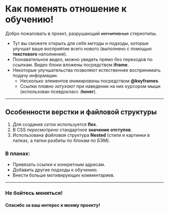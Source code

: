 # Как поменять отношение к обучению!
Добро пожаловать в проект, разрушающий ~~когнитивные~~ стереотипы. 
* Тут вы сможете открыть для себя *методы* и *подходы*, которые улучшат ваше восприятие всего нового (выполнено с помощью **текстового** наполнения).
* Познавательное *видео*, можно увидеть прямо без переходов по ссылкам. Видео блоки вложены посредством **iframe**.
* Некоторые улучшательства позволяют естественнее воспринимать подачу информации. 
    * Несколько элементов *анимированы* посредством **@keyframes**.
    * Ссылки *плавно затухают* при наведении на них курсором мыши (использован псевдокласс **:hover**).
------
## Особенности верстки и файловой структуры
1. Для создания *сеток* используется **flex**.
2. В CSS *пересмотрено* стандартное **значение отступов**.
3. Использована *файловая* структура **Nested** (стили и картинки в папках, а папки разбиты по блокам по БЭМ).

### В планах:
* Привязать ссылки к конкретным адресам.
* Добавить другие подходы к обучению.
* Внести больше мотивирующих комментариев.
------

### Не бойтесь меняться!

#### Спасибо за ваш интерес к моему проекту!